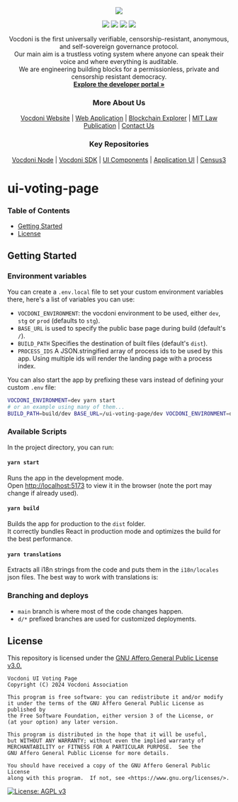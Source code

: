 <p align="center" width="100%">
    <img src="https://developer.vocdoni.io/img/vocdoni_logotype_full_white.svg" />
</p>

<p align="center" width="100%">
    <a href="https://github.com/vocdoni/ui-voting-page/commits/main/"><img src="https://img.shields.io/github/commit-activity/m/vocdoni/ui-voting-page" /></a>
    <a href="https://github.com/vocdoni/ui-voting-page/issues"><img src="https://img.shields.io/github/issues/vocdoni/ui-voting-page" /></a>
    <a href="https://discord.gg/xFTh8Np2ga"><img src="https://img.shields.io/badge/discord-join%20chat-blue.svg" /></a>
    <a href="https://twitter.com/vocdoni"><img src="https://img.shields.io/twitter/follow/vocdoni.svg?style=social&label=Follow" /></a>
</p>

  <div align="center">
    Vocdoni is the first universally verifiable, censorship-resistant, anonymous, and self-sovereign governance protocol. <br />
    Our main aim is a trustless voting system where anyone can speak their voice and where everything is auditable. <br />
    We are engineering building blocks for a permissionless, private and censorship resistant democracy.
    <br />
    <a href="https://developer.vocdoni.io/"><strong>Explore the developer portal »</strong></a>
    <br />
    <h3>More About Us</h3>
    <a href="https://vocdoni.io">Vocdoni Website</a>
    |
    <a href="https://vocdoni.app">Web Application</a>
    |
    <a href="https://explorer.vote/">Blockchain Explorer</a>
    |
    <a href="https://law.mit.edu/pub/remotevotingintheageofcryptography/release/1">MIT Law Publication</a>
    |
    <a href="https://chat.vocdoni.io">Contact Us</a>
    <br />
    <h3>Key Repositories</h3>
    <a href="https://github.com/vocdoni/vocdoni-node">Vocdoni Node</a>
    |
    <a href="https://github.com/vocdoni/vocdoni-sdk/">Vocdoni SDK</a>
    |
    <a href="https://github.com/vocdoni/ui-components">UI Components</a>
    |
    <a href="https://github.com/vocdoni/ui-scaffold">Application UI</a>
    |
    <a href="https://github.com/vocdoni/census3">Census3</a>
  </div>

# ui-voting-page


### Table of Contents
- [Getting Started](#getting-started)
- [License](#license)

## Getting Started

### Environment variables

You can create a `.env.local` file to set your custom environment variables
there, here's a list of variables you can use:

- `VOCDONI_ENVIRONMENT`: the vocdoni environment to be used, either
  `dev`, `stg` or `prod` (defaults to `stg`).
- `BASE_URL` is used to specify the public base page during build (default's `/`).
- `BUILD_PATH` Specifies the destination of built files (default's `dist`).
- `PROCESS_IDS` A JSON.stringified array of process ids to be used by this app. Using multiple ids will render the landing page with a process index.

You can also start the app by prefixing these vars instead of defining your
custom `.env` file:

```bash
VOCDONI_ENVIRONMENT=dev yarn start
# or an example using many of them...
BUILD_PATH=build/dev BASE_URL=/ui-voting-page/dev VOCDONI_ENVIRONMENT=dev yarn build
```

### Available Scripts

In the project directory, you can run:

#### `yarn start`

Runs the app in the development mode.<br /> Open
[http://localhost:5173](http://localhost:5173) to view it in the browser (note
the port may change if already used).

#### `yarn build`

Builds the app for production to the `dist` folder.<br /> It correctly bundles
React in production mode and optimizes the build for the best performance.

#### `yarn translations`

Extracts all i18n strings from the code and puts them in the `i18n/locales` json
files. The best way to work with translations is:

### Branching and deploys

- `main` branch is where most of the code changes happen.
- `d/*` prefixed branches are used for customized deployments.

## License

This repository is licensed under the [GNU Affero General Public License v3.0.](./LICENSE)


    Vocdoni UI Voting Page
    Copyright (C) 2024 Vocdoni Association

    This program is free software: you can redistribute it and/or modify
    it under the terms of the GNU Affero General Public License as published by
    the Free Software Foundation, either version 3 of the License, or
    (at your option) any later version.

    This program is distributed in the hope that it will be useful,
    but WITHOUT ANY WARRANTY; without even the implied warranty of
    MERCHANTABILITY or FITNESS FOR A PARTICULAR PURPOSE.  See the
    GNU Affero General Public License for more details.

    You should have received a copy of the GNU Affero General Public License
    along with this program.  If not, see <https://www.gnu.org/licenses/>.

[![License: AGPL v3](https://img.shields.io/badge/License-AGPL%20v3-blue.svg)](https://www.gnu.org/licenses/agpl-3.0)

[vocdoni logo]: https://docs.vocdoni.io/Logotype.svg
[commit activity badge]: https://img.shields.io/github/commit-activity/m/vocdoni/ui-voting-page
[discord badge]: https://img.shields.io/badge/discord-join%20chat-blue.svg
[github issues badge]: https://img.shields.io/github/issues/vocdoni/ui-voting-page
[twitter badge]: https://img.shields.io/twitter/follow/vocdoni?style=social&label=Follow

[discord invite]: https://discord.gg/xFTh8Np2ga
[twitter follow]: https://twitter.com/intent/user?screen_name=vocdoni
[github issues]: https://github.com/vocdoni/ui-voting-page/issues
[github commits]: https://github.com/vocdoni/ui-voting-page/commits/main

[SDK]: https://developer.vocdoni.io/sdk
[features]: #features
[related react packages]: https://github.com/vocdoni/ui-components#vocdonis-ui-components
